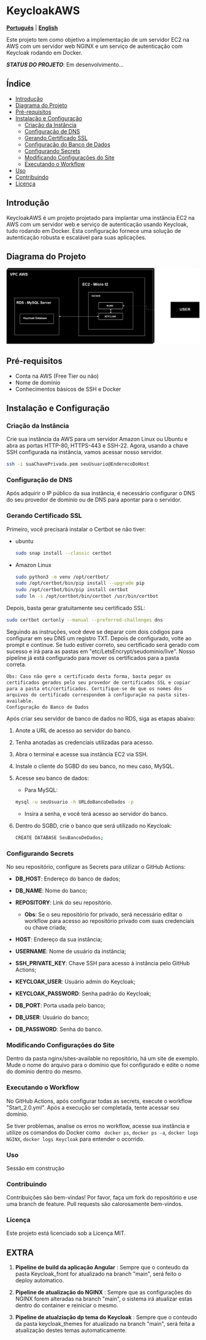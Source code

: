# KeycloakAWS

[**Português**](README.md) | [**English**](README.en.md)

Este projeto tem como objetivo a implementação de um servidor EC2 na AWS com um servidor web NGINX e um serviço de autenticação com Keycloak rodando em Docker.

***STATUS DO PROJETO***: Em desenvolvimento...

## Índice

- [Introdução](#introdução)
- [Diagrama do Projeto](#diagrama-do-projeto)
- [Pré-requisitos](#pré-requisitos)
- [Instalação e Configuração](#instalação-e-configuração)
  - [Criação da Instância](#criação-da-instância)
  - [Configuração de DNS](#configuração-de-dns)
  - [Gerando Certificado SSL](#gerando-certificado-ssl)
  - [Configuração do Banco de Dados](#configuração-do-banco-de-dados)
  - [Configurando Secrets](#configurando-secrets)
  - [Modificando Configurações do Site](#modificando-configurações-do-site)
  - [Executando o Workflow](#executando-o-workflow)
- [Uso](#uso)
- [Contribuindo](#contribuindo)
- [Licença](#licença)

## Introdução

KeycloakAWS é um projeto projetado para implantar uma instância EC2 na AWS com um servidor web e serviço de autenticação usando Keycloak, tudo rodando em Docker. Esta configuração fornece uma solução de autenticação robusta e escalável para suas aplicações.

## Diagrama do Projeto

![](./images/Diagram.png)

## Pré-requisitos

- Conta na AWS (Free Tier ou não)
- Nome de domínio
- Conhecimentos básicos de SSH e Docker

## Instalação e Configuração

### Criação da Instância

Crie sua instância da AWS para um servidor Amazon Linux ou Ubuntu e abra as portas HTTP-80, HTTPS-443 e SSH-22. Agora, usando a chave SSH configurada na instância, vamos acessar nosso servidor.

```bash
ssh -i suaChavePrivada.pem seuUsuario@EnderecoDoHost
```

### Configuração de DNS

Após adquirir o IP público da sua instância, é necessário configurar o DNS do seu provedor de domínio ou de DNS para apontar para o servidor.

### Gerando Certificado SSL

Primeiro, você precisará instalar o Certbot se não tiver:

- ubuntu
    ```bash
    sudo snap install --classic certbot
    ```
- Amazon Linux
    ```bash
    sudo python3 -m venv /opt/certbot/
    sudo /opt/certbot/bin/pip install --upgrade pip
    sudo /opt/certbot/bin/pip install certbot
    sudo ln -s /opt/certbot/bin/certbot /usr/bin/certbot
    ```

Depois, basta gerar gratuitamente seu certificado SSL:

```bash
sudo certbot certonly --manual --preferred-challenges dns
```

Seguindo as instruções, você deve se deparar com dois códigos para configurar em seu DNS um registro TXT. Depois de configurado, volte ao prompt e continue. Se tudo estiver correto, seu certificado será gerado com sucesso e irá para as pastas em "etc/LetsEncrypt/seudominio/live". Nosso pipeline já está configurado para mover os certificados para a pasta correta.

    Obs: Caso não gere o certificado desta forma, basta pegar os certificados gerados pelo seu provedor de certificados SSL e copiar para a pasta etc/certificados. Certifique-se de que os nomes dos arquivos do certificado correspondem à configuração na pasta sites-available.
    Configuração do Banco de Dados

Após criar seu servidor de banco de dados no RDS, siga as etapas abaixo:

1. Anote a URL de acesso ao servidor do banco.
2. Tenha anotadas as credenciais utilizadas para acesso.
3. Abra o terminal e acesse sua instância EC2 via SSH.
4. Instale o cliente do SGBD do seu banco, no meu caso, MySQL.
5. Acesse seu banco de dados:
    - Para MySQL:

    ```bash
    mysql -u seuUsuario -h URLdoBancoDeDados -p
    ```
    - Insira a senha, e você terá acesso ao servidor do banco.

6. Dentro do SGBD, crie o banco que será utilizado no Keycloak:

    ```bash
    CREATE DATABASE SeuBancoDeDados;
    ```
### Configurando Secrets

No seu repositório, configure as Secrets para utilizar o GitHub Actions:

- **DB_HOST**: Endereço do banco de dados;
- **DB_NAME**: Nome do banco;
- **REPOSITORY**: Link do seu repositório. 

    - **Obs**: Se o seu repositório for privado, será necessário editar o workflow para acesso ao repositório privado com suas credenciais ou chave criada;
- **HOST**: Endereço da sua instância;
- **USERNAME**: Nome de usuário da instância;
- **SSH_PRIVATE_KEY**: Chave SSH para acesso à instância pelo GitHub Actions;
- **KEYCLOAK_USER**: Usuário admin do Keycloak;
- **KEYCLOAK_PASSWORD**: Senha padrão do Keycloak;
- **DB_PORT**: Porta usada pelo banco;
- **DB_USER**: Usuário do banco;
- **DB_PASSWORD**: Senha do banco.

### Modificando Configurações do Site

Dentro da pasta nginx/sites-available no repositório, há um site de exemplo. Mude o nome do arquivo para o domínio que foi configurado e edite o nome do domínio dentro do mesmo.

### Executando o Workflow

No GitHub Actions, após configurar todas as secrets, execute o workflow "Start_2.0.yml". Após a execução ser completada, tente acessar seu domínio.

Se tiver problemas, analise os erros no workflow, acesse sua instância e utilize os comandos do Docker como ``` docker ps```, ```docker ps -a```, ```docker logs NGINX```, ```docker logs Keycloak``` para entender o ocorrido.

### Uso

Sessão em construção

### Contribuindo

Contribuições são bem-vindas! Por favor, faça um fork do repositório e use uma branch de feature. Pull requests são calorosamente bem-vindos.

### Licença

Este projeto está licenciado sob a Licença MIT.

## EXTRA

1. **Pipeline de build da aplicação Angular** : Sempre que o conteudo da pasta Keycloak_front for atualizado na branch "main", será feito o deploy automatico.

2. **Pipeline de atualização do NGINX** : Sempre que as configurações do NGINX forem alteradas na branch "main", o sistema irá atualizar estas dentro do container e reiniciar o mesmo.

3. **Pipeline de atualziação dp tema do Keycloak** : Sempre que o conteudo da pasta keycloak_themes for atualizado na branch "main", será feita a atualização destes temas automaticamente.

